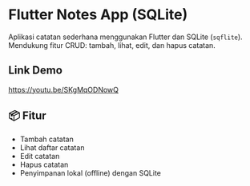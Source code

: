 # Flutter Notes App (SQLite)

Aplikasi catatan sederhana menggunakan Flutter dan SQLite (`sqflite`). Mendukung fitur CRUD: tambah, lihat, edit, dan hapus catatan.

## Link Demo

https://youtu.be/SKgMqODNowQ

## 📦 Fitur

- Tambah catatan
- Lihat daftar catatan
- Edit catatan
- Hapus catatan
- Penyimpanan lokal (offline) dengan SQLite
